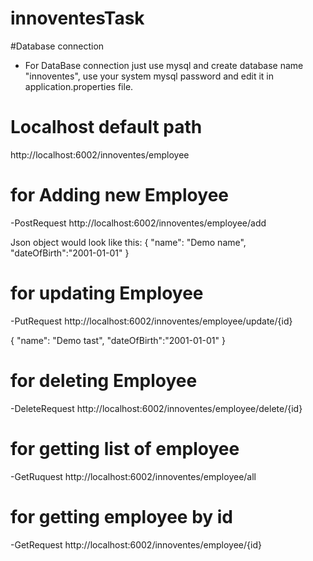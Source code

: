 # innoventesTask
#Database connection

- For DataBase connection just use mysql and create database name "innoventes", use your system mysql password and edit it in application.properties file.


# Localhost default path
http://localhost:6002/innoventes/employee

# for Adding new Employee
-PostRequest
http://localhost:6002/innoventes/employee/add

Json object would look like this: 
{
	"name": "Demo name",
	"dateOfBirth":"2001-01-01"
}

# for updating Employee
-PutRequest
http://localhost:6002/innoventes/employee/update/{id}

{
	"name": "Demo tast",
	"dateOfBirth":"2001-01-01"
}

# for deleting Employee
-DeleteRequest
http://localhost:6002/innoventes/employee/delete/{id}


# for getting list of employee
-GetRuquest 
http://localhost:6002/innoventes/employee/all


# for getting employee by id
-GetRequest
http://localhost:6002/innoventes/employee/{id}
